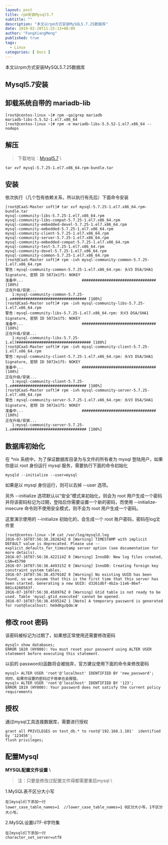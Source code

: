 ```yaml
---
layout: post
title: rpm安装Mysql5.7
subtitle: ""
description: "本文以rpm方式安装MySQL5.7.25数据库"
date: 2019-02-28T11:25:13+08:00
author: "FangXiangMeng"
published: true
tags:
  - Linux
categories: [ Docs ]
---
```


本文以rpm方式安装MySQL5.7.25数据库
<!--more-->

## Mysql5.7安装

## 卸载系统自带的 mariadb-lib
```
[root@centos-linux ~]# rpm -qa|grep mariadb
mariadb-libs-5.5.52-1.el7.x86_64
[root@centos-linux ~]# rpm -e mariadb-libs-5.5.52-1.el7.x86_64 --nodeps
```

## 解压
> 下载地址：[Mysql5.7](https://cdn.mysql.com//Downloads/MySQL-5.7/mysql-5.7.25-1.el7.x86_64.rpm-bundle.tar
) \

```
tar xvf mysql-5.7.25-1.el7.x86_64.rpm-bundle.tar
```

## 安装
依次执行（几个包有依赖关系，所以执行有先后）下面命令安装
```
[root@CaaS-Master soft]# tar xvf mysql-5.7.25-1.el7.x86_64.rpm-bundle.tar
mysql-community-libs-5.7.25-1.el7.x86_64.rpm
mysql-community-libs-compat-5.7.25-1.el7.x86_64.rpm
mysql-community-embedded-devel-5.7.25-1.el7.x86_64.rpm
mysql-community-embedded-5.7.25-1.el7.x86_64.rpm
mysql-community-client-5.7.25-1.el7.x86_64.rpm
mysql-community-server-5.7.25-1.el7.x86_64.rpm
mysql-community-embedded-compat-5.7.25-1.el7.x86_64.rpm
mysql-community-test-5.7.25-1.el7.x86_64.rpm
mysql-community-devel-5.7.25-1.el7.x86_64.rpm
mysql-community-common-5.7.25-1.el7.x86_64.rpm
[root@CaaS-Master soft]# rpm -ivh mysql-community-common-5.7.25-1.el7.x86_64.rpm
警告：mysql-community-common-5.7.25-1.el7.x86_64.rpm: 头V3 DSA/SHA1 Signature, 密钥 ID 5072e1f5: NOKEY
准备中...                          ################################# [100%]
正在升级/安装...
   1:mysql-community-common-5.7.25-1.e################################# [100%]
[root@CaaS-Master soft]# rpm -ivh mysql-community-libs-5.7.25-1.el7.x86_64.rpm
警告：mysql-community-libs-5.7.25-1.el7.x86_64.rpm: 头V3 DSA/SHA1 Signature, 密钥 ID 5072e1f5: NOKEY
准备中...                          ################################# [100%]
正在升级/安装...
   1:mysql-community-libs-5.7.25-1.el7################################# [100%]
[root@CaaS-Master soft]# rpm -ivh mysql-community-client-5.7.25-1.el7.x86_64.rpm
警告：mysql-community-client-5.7.25-1.el7.x86_64.rpm: 头V3 DSA/SHA1 Signature, 密钥 ID 5072e1f5: NOKEY
准备中...                          ################################# [100%]
正在升级/安装...
   1:mysql-community-client-5.7.25-1.e################################# [100%]
[root@CaaS-Master soft]# rpm -ivh mysql-community-server-5.7.25-1.el7.x86_64.rpm
警告：mysql-community-server-5.7.25-1.el7.x86_64.rpm: 头V3 DSA/SHA1 Signature, 密钥 ID 5072e1f5: NOKEY
准备中...                          ################################# [100%]
正在升级/安装...
   1:mysql-community-server-5.7.25-1.e################################# [100%]
```


## 数据库初始化
在 *nix 系统中，为了保证数据库目录为与文件的所有者为 mysql 登陆用户，如果你是以 root 身份运行 mysql 服务，需要执行下面的命令初始化
```
mysqld --initialize --user=mysql
```
如果是以 mysql 身份运行，则可以去掉 --user 选项。

另外 --initialize 选项默认以“安全”模式来初始化，则会为 root 用户生成一个密码并将该密码标记为过期，登陆后你需要设置一个新的密码，而使用 --initialize-insecure 命令则不使用安全模式，则不会为 root 用户生成一个密码。

这里演示使用的 --initialize 初始化的，会生成一个 root 账户密码，密码在log文件里
```
[root@centos-linux ~]# cat /var/log/mysqld.log
2016-07-16T07:56:38.282824Z 0 [Warning] TIMESTAMP with implicit DEFAULT value is deprecated. Please use --explicit_defaults_for_timestamp server option (see documentation for more details).
2016-07-16T07:56:38.422114Z 0 [Warning] InnoDB: New log files created, LSN=45790
2016-07-16T07:56:38.449315Z 0 [Warning] InnoDB: Creating foreign key constraint system tables.
2016-07-16T07:56:38.457910Z 0 [Warning] No existing UUID has been found, so we assume that this is the first time that this server has been started. Generating a new UUID: d3261dbf-4b2a-11e6-86ef-001c4260563f.
2016-07-16T07:56:38.458976Z 0 [Warning] Gtid table is not ready to be used. Table 'mysql.gtid_executed' cannot be opened.
2016-07-16T07:56:38.459524Z 1 [Note] A temporary password is generated for root@localhost: hm9dKgzQdm:W
```

## 修改 root 密码
该密码被标记为过期了，如果想正常使用还需要修改密码
```
mysql> show databases;
ERROR 1820 (HY000): You must reset your password using ALTER USER statement before executing this statement.
```

以前的 password()函数将会被抛弃，官方建议使用下面的命令来修改密码
```
mysql> ALTER USER 'root'@'localhost' IDENTIFIED BY 'new_password';
同时，如果你设置的密码过于简单也会报错。
mysql> ALTER USER 'root'@'localhost' IDENTIFIED BY '123';
ERROR 1819 (HY000): Your password does not satisfy the current policy requirements
```

## 授权
通过mysql工具连接数据库，需要进行授权
```
grant all PRIVILEGES on test_db.* to root@'192.168.1.101'  identified by '123456';
flush privileges; 
```

## 配置Mysql
**MYSQL配置文件设置** \

> 注：只要是修改过配置文件得都需要重启mysql \

1.MySQL表不区分大小写
```
在[mysqld]下添加一行
lower_case_table_names=1  //lower_case_table_names=1 0区分大小写，1不区分大小写。
```
2.MySQL设置UTF-8字符集
```
在[mysqld]下添加一行
character_set_server=utf8
```
